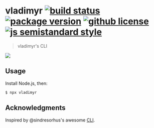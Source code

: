 # vladimyr [![build status](https://badgen.net/travis/vladimyr/vladimyr)](https://travis-ci.com/vladimyr/vladimyr) [![package version](https://badgen.net/npm/v/vladimyr)](https://npm.im/vladimyr) [![github license](https://badgen.net/github/license/vladimyr/vladimyr)](https://github.com/vladimyr/vladimyr/blob/master/LICENSE) [![js semistandard style](https://badgen.net/badge/code%20style/semistandard/pink)](https://github.com/Flet/semistandard)

> vladimyr's CLI

<img src="screenshot.png">

## Usage

Install Node.js, then:

```
$ npx vladimyr
```

## Acknowledgments

Inspired by @sindresorhus's awesome [CLI](https://github.com/sindresorhus/sindresorhus-cli).
